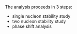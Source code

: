 The analysis proceeds in 3 steps:
- single nucleon stability study
- two nucleon stability study
- phase shift analysis